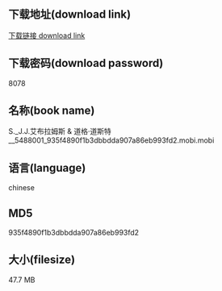 ## 下载地址(download link)
[下载链接 download link](https://voluble-croquembouche-d321dc.netlify.app/?s=S._J.J.%E8%89%BE%E5%B8%83%E6%8B%89%E5%A7%86%E6%96%AF+%26+%E9%81%93%E6%A0%BC%C2%B7%E9%81%93%E6%96%AF%E7%89%B9__5488001_935f4890f1b3dbbdda907a86eb993fd2.mobi)

## 下载密码(download password)
8078

## 名称(book name)
S._J.J.艾布拉姆斯 & 道格·道斯特__5488001_935f4890f1b3dbbdda907a86eb993fd2.mobi.mobi

## 语言(language)
chinese

## MD5
935f4890f1b3dbbdda907a86eb993fd2

## 大小(filesize)
47.7 MB
